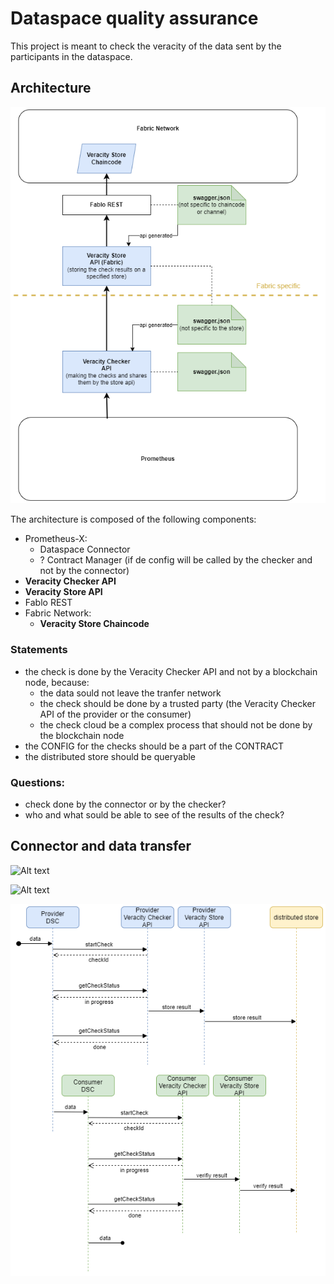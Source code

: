 # Dataspace quality assurance

This project is meant to check the veracity of the data sent by the participants in the dataspace.

## Architecture

![Alt text](./docs/figures/architecture.drawio.png)


The architecture is composed of the following components:

- Prometheus-X: 
    - Dataspace Connector
    - ? Contract Manager (if de config will be called by the checker and not by the connector)
- **Veracity Checker API**
- **Veracity Store API**
- Fablo REST
- Fabric Network:
    - **Veracity Store Chaincode**

### Statements
- the check is done by the Veracity Checker API and not by a blockchain node, because:
    - the data sould not leave the tranfer network
    - the check should be done by a trusted party (the Veracity Checker API of the provider or the consumer)
    - the check cloud be a complex process that should not be done by the blockchain node
- the CONFIG for the checks should be a part of the CONTRACT
- the distributed store should be queryable

### Questions:
- check done by the connector or by the checker?
- who and what sould be able to see of the results of the check?



## Connector and data transfer 

![Alt text](https://raw.githubusercontent.com/Prometheus-X-association/dataspace-connector/main/docs/diagrams/high-level.svg)

![Alt text](https://raw.githubusercontent.com/Prometheus-X-association/dataspace-connector/main/docs/diagrams/non-personal-data-exchange.svg)

![Alt text](docs/figures/check-call.drawio.png)